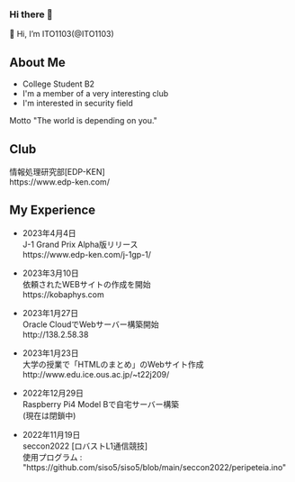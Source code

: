 ### Hi there 👋

<!--
**ITO1103/ITO1103** is a ✨ _special_ ✨ repository because its `README.md` (this file) appears on your GitHub profile.

Here are some ideas to get you started:

- 🔭 I’m currently working on ...
- 🌱 I’m currently learning ...
- 👯 I’m looking to collaborate on ...
- 🤔 I’m looking for help with ...
- 💬 Ask me about ...
- 📫 How to reach me: ...
- 😄 Pronouns: ...
- ⚡ Fun fact: ...
-->
👋 Hi, I’m ITO1103(@ITO1103)
<h2>About Me</h2>
<ul>
    <li>College Student B2</li>
    <li>I'm a member of a very interesting club</li>
    <li>I'm interested in security field</li>
</ul>
Motto
"The world is depending on you."

<h2>Club</h2>
情報処理研究部[EDP-KEN]<br>
https://www.edp-ken.com/

<h2>My Experience</h2>
<ul>
    <li>2023年4月4日</li>
    J-1 Grand Prix Alpha版リリース<br>
    https://www.edp-ken.com/j-1gp-1/
</ul>
<ul>
    <li>2023年3月10日</li>
    依頼されたWEBサイトの作成を開始<br>
    https://kobaphys.com
</ul>
<ul>
    <li>2023年1月27日</li>
    Oracle CloudでWebサーバー構築開始<br>
    http://138.2.58.38
</ul>
<ul>
    <li>2023年1月23日</li>
    大学の授業で「HTMLのまとめ」のWebサイト作成
    http://www.edu.ice.ous.ac.jp/~t22j209/
</ul>
<ul>
    <li>2022年12月29日</li>
    Raspberry Pi4 Model Bで自宅サーバー構築<br>
    (現在は閉鎖中)
</ul>
<ul>
    <li>2022年11月19日</li>
    seccon2022 [ロバストL1通信競技]<br>
    使用プログラム : "https://github.com/siso5/siso5/blob/main/seccon2022/peripeteia.ino" 
</ul>